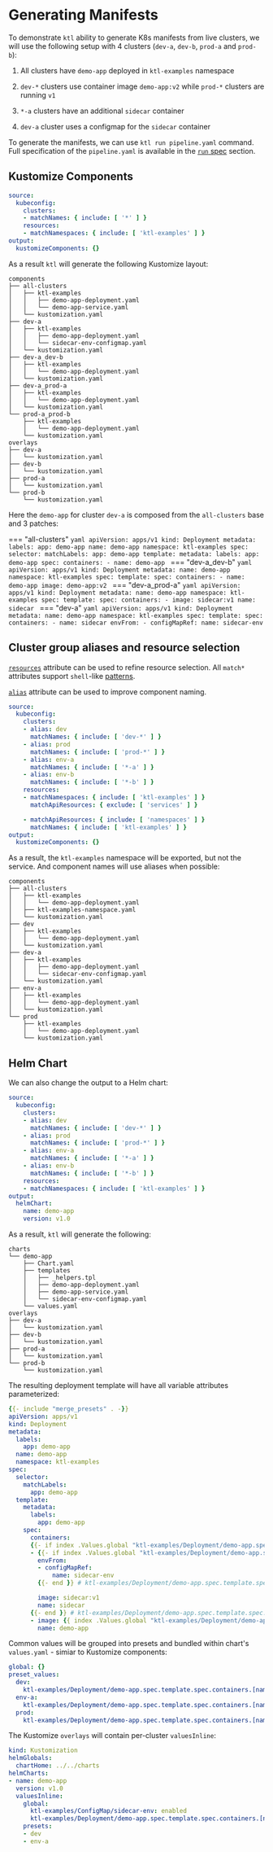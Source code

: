 # Generating Manifests

To demonstrate `ktl` ability to generate K8s manifests from live clusters, we
will use the following setup with 4 clusters (`dev-a`, `dev-b`, `prod-a` and
`prod-b`):

1. All clusters have `demo-app` deployed in `ktl-examples` namespace

2. `dev-*` clusters use container image `demo-app:v2` while `prod-*` clusters
   are running `v1`

3. `*-a` clusters have an additional `sidecar` container

4. `dev-a` cluster uses a configmap for the `sidecar` container

To generate the manifests, we can use `ktl run pipeline.yaml` command. Full
specification of the `pipeline.yaml` is available in the [`run`
spec](../reference/run/spec.md#pipeline) section.

## Kustomize Components

```yaml title="examples/run-gen-components/pipeline.yaml"
source:
  kubeconfig:
    clusters:
    - matchNames: { include: [ '*' ] }
    resources:
    - matchNamespaces: { include: [ 'ktl-examples' ] }
output:
  kustomizeComponents: {}
```

As a result `ktl` will generate the following Kustomize layout:

```
components
├── all-clusters
│   ├── ktl-examples
│   │   ├── demo-app-deployment.yaml
│   │   └── demo-app-service.yaml
│   └── kustomization.yaml
├── dev-a
│   ├── ktl-examples
│   │   ├── demo-app-deployment.yaml
│   │   └── sidecar-env-configmap.yaml
│   └── kustomization.yaml
├── dev-a_dev-b
│   ├── ktl-examples
│   │   └── demo-app-deployment.yaml
│   └── kustomization.yaml
├── dev-a_prod-a
│   ├── ktl-examples
│   │   └── demo-app-deployment.yaml
│   └── kustomization.yaml
└── prod-a_prod-b
    ├── ktl-examples
    │   └── demo-app-deployment.yaml
    └── kustomization.yaml
overlays
├── dev-a
│   └── kustomization.yaml
├── dev-b
│   └── kustomization.yaml
├── prod-a
│   └── kustomization.yaml
└── prod-b
    └── kustomization.yaml
```

Here the `demo-app` for cluster `dev-a` is composed from the `all-clusters` base
and 3 patches:

=== "all-clusters"
    ```yaml
    apiVersion: apps/v1
    kind: Deployment
    metadata:
    labels:
      app: demo-app
    name: demo-app
    namespace: ktl-examples
    spec:
    selector:
      matchLabels:
        app: demo-app
    template:
      metadata:
        labels:
          app: demo-app
      spec:
        containers:
        - name: demo-app
    ```
=== "dev-a_dev-b"
    ```yaml
    apiVersion: apps/v1
    kind: Deployment
    metadata:
      name: demo-app
      namespace: ktl-examples
    spec:
      template:
        spec:
          containers:
          - name: demo-app
            image: demo-app:v2
    ```
=== "dev-a_prod-a"
    ```yaml
    apiVersion: apps/v1
    kind: Deployment
    metadata:
      name: demo-app
      namespace: ktl-examples
    spec:
      template:
        spec:
          containers:
          - image: sidecar:v1
            name: sidecar
    ```
=== "dev-a"
    ```yaml
    apiVersion: apps/v1
    kind: Deployment
    metadata:
      name: demo-app
      namespace: ktl-examples
    spec:
      template:
        spec:
          containers:
          - name: sidecar
            envFrom:
            - configMapRef:
                name: sidecar-env
    ```

## Cluster group aliases and resource selection

[`resources`](../reference/run/spec.md#resourcematcher) attribute can be used to
refine resource selection. All `match*` attributes support `shell`-like
[patterns](https://pkg.go.dev/path#Match).

[`alias`](../reference/run/spec.md#apis-ClusterSelector) attribute can be used
to improve component naming.

```yaml title="examples/run-gen-components/pipeline.yaml"
source:
  kubeconfig:
    clusters:
    - alias: dev
      matchNames: { include: [ 'dev-*' ] }
    - alias: prod
      matchNames: { include: [ 'prod-*' ] }
    - alias: env-a
      matchNames: { include: [ '*-a' ] }
    - alias: env-b
      matchNames: { include: [ '*-b' ] }
    resources:
    - matchNamespaces: { include: [ 'ktl-examples' ] }
      matchApiResources: { exclude: [ 'services' ] }

    - matchApiResources: { include: [ 'namespaces' ] }
      matchNames: { include: [ 'ktl-examples' ] }
output:
  kustomizeComponents: {}

```

As a result, the `ktl-examples` namespace will be exported, but not the
service. And component names will use aliases when possible:

```
components
├── all-clusters
│   ├── ktl-examples
│   │   └── demo-app-deployment.yaml
│   ├── ktl-examples-namespace.yaml
│   └── kustomization.yaml
├── dev
│   ├── ktl-examples
│   │   └── demo-app-deployment.yaml
│   └── kustomization.yaml
├── dev-a
│   ├── ktl-examples
│   │   ├── demo-app-deployment.yaml
│   │   └── sidecar-env-configmap.yaml
│   └── kustomization.yaml
├── env-a
│   ├── ktl-examples
│   │   └── demo-app-deployment.yaml
│   └── kustomization.yaml
└── prod
    ├── ktl-examples
    │   └── demo-app-deployment.yaml
    └── kustomization.yaml
```

## Helm Chart

We can also change the output to a Helm chart:

```yaml title="examples/run-gen-helm/pipeline.yaml"
source:
  kubeconfig:
    clusters:
    - alias: dev
      matchNames: { include: [ 'dev-*' ] }
    - alias: prod
      matchNames: { include: [ 'prod-*' ] }
    - alias: env-a
      matchNames: { include: [ '*-a' ] }
    - alias: env-b
      matchNames: { include: [ '*-b' ] }
    resources:
    - matchNamespaces: { include: [ 'ktl-examples' ] }
output:
  helmChart:
    name: demo-app
    version: v1.0
```

As a result, `ktl` will generate the following:

```
charts
└── demo-app
    ├── Chart.yaml
    ├── templates
    │   ├── _helpers.tpl
    │   ├── demo-app-deployment.yaml
    │   ├── demo-app-service.yaml
    │   └── sidecar-env-configmap.yaml
    └── values.yaml
overlays
├── dev-a
│   └── kustomization.yaml
├── dev-b
│   └── kustomization.yaml
├── prod-a
│   └── kustomization.yaml
└── prod-b
    └── kustomization.yaml
```

The resulting deployment template will have all variable attributes
parameterized:

```yaml title="charts/demo-app/templates/demo-app-deployment.yaml"
{{- include "merge_presets" . -}}
apiVersion: apps/v1
kind: Deployment
metadata:
  labels:
    app: demo-app
  name: demo-app
  namespace: ktl-examples
spec:
  selector:
    matchLabels:
      app: demo-app
  template:
    metadata:
      labels:
        app: demo-app
    spec:
      containers:
      {{- if index .Values.global "ktl-examples/Deployment/demo-app.spec.template.spec.containers.[name=sidecar]" }}
      - {{- if index .Values.global "ktl-examples/Deployment/demo-app.spec.template.spec.containers.[name=sidecar].envFrom" }}
        envFrom:
        - configMapRef:
            name: sidecar-env
        {{- end }} # ktl-examples/Deployment/demo-app.spec.template.spec.containers.[name=sidecar].envFrom

        image: sidecar:v1
        name: sidecar
      {{- end }} # ktl-examples/Deployment/demo-app.spec.template.spec.containers.[name=sidecar]
      - image: {{ index .Values.global "ktl-examples/Deployment/demo-app.spec.template.spec.containers.[name=demo-app].image" }}
        name: demo-app
```

Common values will be grouped into presets and bundled within chart's
`values.yaml` - simiar to Kustomize components:

```yaml title="charts/demo-app/values.yaml"
global: {}
preset_values:
  dev:
    ktl-examples/Deployment/demo-app.spec.template.spec.containers.[name=demo-app].image: demo-app:v2
  env-a:
    ktl-examples/Deployment/demo-app.spec.template.spec.containers.[name=sidecar]: enabled
  prod:
    ktl-examples/Deployment/demo-app.spec.template.spec.containers.[name=demo-app].image: demo-app:v1
```

The Kustomize `overlays` will contain per-cluster `valuesInline`:

```yaml title="overlays/dev-a/kustomization.yaml"
kind: Kustomization
helmGlobals:
  chartHome: ../../charts
helmCharts:
- name: demo-app
  version: v1.0
  valuesInline:
    global:
      ktl-examples/ConfigMap/sidecar-env: enabled
      ktl-examples/Deployment/demo-app.spec.template.spec.containers.[name=sidecar].envFrom: enabled
    presets:
    - dev
    - env-a
```

